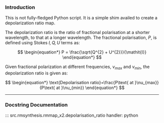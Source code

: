### Introduction
This is not fully-fledged Python script. It is a simple shim availed to create a depolarization ratio map.

The depolarization ratio is the ratio of fractional polarisation at a shorter wavelength, to that at a longer wavelength. The fractional polarisation, $P$,  is defined using Stokes $\mathit{I, Q, U}$  terms as:

$$
\begin{equation*}
P = \frac{\sqrt{Q^{2} + U^{2}}}{\mathit{I}}
\end{equation*}
$$

Given fractional polarization at different frequencies, $\nu_{max}$ and $\nu_{min}$, the depolarization ratio is given as:

$$
\begin{equation*}
\text{Depolarisation ratio}=\frac{P\text{ at }\nu_{max}}{P\text{ at }\nu_{min}}
\end{equation*}
$$


<!-- ------
### Example -->


<!-- ------
### Outputs -->

------

### Docstring Documentation

::: src.rmsynthesis.rmmap_x2.depolarisation_ratio
    handler: python